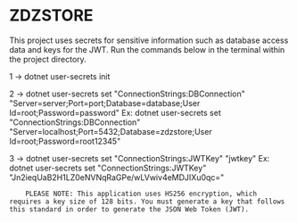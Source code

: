 # ZDZSTORE
This project uses secrets for sensitive information such as database access data and keys for the JWT. Run the commands below in the terminal within the project directory.

1 -> dotnet user-secrets init

2 -> dotnet user-secrets set "ConnectionStrings:DBConnection" "Server=server;Port=port;Database=database;User Id=root;Password=password" 
        Ex: dotnet user-secrets set "ConnectionStrings:DBConnection" "Server=localhost;Port=5432;Database=zdzstore;User Id=root;Password=root12345"

3 -> dotnet user-secrets set "ConnectionStrings:JWTKey" "jwtkey" 
        Ex: dotnet user-secrets set "ConnectionStrings:JWTKey" "Jn2ieqUaB2H1LZ0eNVNqRaGPe/wLVwiv4eMDJIXu0qc="

        PLEASE NOTE: This application uses HS256 encryption, which requires a key size of 128 bits. You must generate a key that follows this standard in order to generate the JSON Web Token (JWT).
